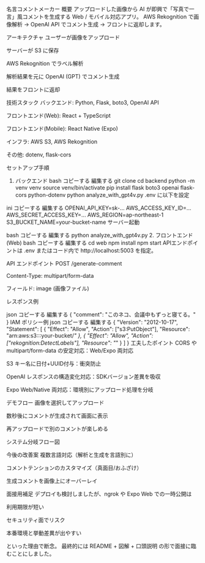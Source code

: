 名言コメントメーカー
概要
アップロードした画像から AI が即興で「写真で一言」風コメントを生成する Web / モバイル対応アプリ。
AWS Rekognition で画像解析 → OpenAI API でコメント生成 → フロントに返却します。

アーキテクチャ
ユーザーが画像をアップロード

サーバーが S3 に保存

AWS Rekognition でラベル解析

解析結果を元に OpenAI (GPT) でコメント生成

結果をフロントに返却

技術スタック
バックエンド: Python, Flask, boto3, OpenAI API

フロントエンド(Web): React + TypeScript

フロントエンド(Mobile): React Native (Expo)

インフラ: AWS S3, AWS Rekognition

その他: dotenv, flask-cors

セットアップ手順
1. バックエンド
bash
コピーする
編集する
git clone <this-repo>
cd backend
python -m venv venv
source venv/bin/activate
pip install flask boto3 openai flask-cors python-dotenv
python analyze_with_gpt4v.py
.env に以下を設定

ini
コピーする
編集する
OPENAI_API_KEY=sk-...
AWS_ACCESS_KEY_ID=...
AWS_SECRET_ACCESS_KEY=...
AWS_REGION=ap-northeast-1
S3_BUCKET_NAME=your-bucket-name
サーバー起動

bash
コピーする
編集する
python analyze_with_gpt4v.py
2. フロントエンド(Web)
bash
コピーする
編集する
cd web
npm install
npm start
APIエンドポイントは .env またはコード内で http://localhost:5003 を指定。

API エンドポイント
POST /generate-comment

Content-Type: multipart/form-data

フィールド: image (画像ファイル)

レスポンス例

json
コピーする
編集する
{
  "comment": "このネコ、会議中もずっと寝てる。"
}
IAM ポリシー例
json
コピーする
編集する
{
  "Version": "2012-10-17",
  "Statement": [
    {
      "Effect": "Allow",
      "Action": ["s3:PutObject"],
      "Resource": "arn:aws:s3:::your-bucket/*"
    },
    {
      "Effect": "Allow",
      "Action": ["rekognition:DetectLabels"],
      "Resource": "*"
    }
  ]
}
工夫したポイント
CORS や multipart/form-data の安定対応：Web/Expo 両対応

S3 キー名に日付+UUID付与：衝突防止

OpenAI レスポンスの構造変化対応：SDKバージョン差異を吸収

Expo Web/Native 両対応：環境別にアップロード処理を分岐

デモフロー
画像を選択してアップロード

数秒後にコメントが生成されて画面に表示

再アップロードで別のコメントが楽しめる

システム分岐フロー図

今後の改善案
複数言語対応（解析と生成を言語別に）

コメントテンションのカスタマイズ（真面目/おふざけ）

生成コメントを画像上にオーバーレイ

面接用補足
デプロイも検討しましたが、ngrok や Expo Web での一時公開は

利用期限が短い

セキュリティ面でリスク

本番環境と挙動差異が出やすい

といった理由で断念。
最終的には README + 図解 + 口頭説明 の形で面接に臨むことにしました。

